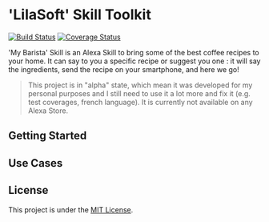 # 'LilaSoft' Skill Toolkit

[![Build Status](https://travis-ci.org/Beowulf59000/skill-my-barista.svg?branch=master)](https://travis-ci.org/Beowulf59000/skill-my-barista)
[![Coverage Status](https://coveralls.io/repos/github/Beowulf59000/skill-my-barista/badge.svg?branch=master)](https://coveralls.io/github/Beowulf59000/skill-my-barista?branch=master)

'My Barista' Skill is an Alexa Skill to bring some of the best coffee recipes to your home. It can say to you a specific recipe or suggest you one : it will say the ingredients, send the recipe on your smartphone, and here we go! 

> This project is in "alpha" state, which mean it was developed for my personal purposes and I still need to use it a lot more and fix it (e.g. test coverages, french language). It is currently not available on any Alexa Store.

## Getting Started

## Use Cases

## License
This project is under the [MIT License](https://github.com/Beowulf59000/skill-lilasoft-toolkit/blob/master/LICENSE).
